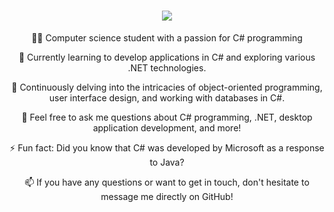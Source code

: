 <h1 align="center">
    <img src="https://readme-typing-svg.herokuapp.com/?font=Righteous&size=35&center=true&vCenter=true&width=500&height=70&duration=4000&lines=Hello+World!+👋;+I'm+Student+Wojciech+Zawadzki!;" />
</h1>    

<div align="center">

 👨‍💻 Computer science student with a passion for C# programming

🔭 Currently learning to develop applications in C# and exploring various .NET technologies.

🌱 Continuously delving into the intricacies of object-oriented programming, user interface design, and working with databases in C#.

💬 Feel free to ask me questions about C# programming, .NET, desktop application development, and more!

⚡ Fun fact: Did you know that C# was developed by Microsoft as a response to Java?

📫 If you have any questions or want to get in touch, don't hesitate to message me directly on GitHub!

<br/>
